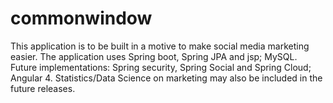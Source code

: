# commonwindow
This application is to be built in a motive to make social media marketing easier.
The application uses Spring boot, Spring JPA and jsp; MySQL.
Future implementations:
Spring security, Spring Social and Spring Cloud; Angular 4.
Statistics/Data Science on marketing may also be included in the future releases.
